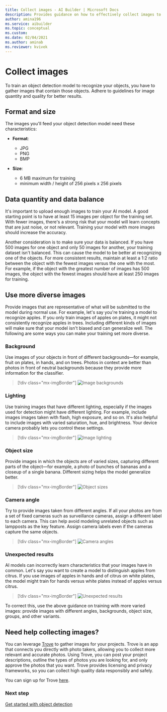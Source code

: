 ```yaml
---
title: Collect images - AI Builder | Microsoft Docs
description: Provides guidance on how to effectively collect images to build an object detection model in AI Builder.
author: amina196
ms.service: aibuilder
ms.topic: conceptual
ms.custom: 
ms.date: 02/04/2021
ms.author: aminab
ms.reviewer: kvivek
---
```


# Collect images

To train an object detection model to recognize your objects, you have to gather images that contain those objects. Adhere to guidelines for image quantity and quality for better results.

## Format and size

The images you'll feed your object detection model need these characteristics:

- **Format**:
    - JPG
    - PNG
    - BMP
  
- **Size**:
  - 6 MB maximum for training
  - minimum width / height of 256 pixels x 256 pixels


## Data quantity and data balance

It's important to upload enough images to train your AI model. A good starting point is to have at least 15 images per object for the training set. With fewer images, there's a strong risk that your model will learn concepts that are just noise, or not relevant. Training your model with more images should increase the accuracy.

Another consideration is to make sure your data is balanced. If you have 500 images for one object and only 50 images for another, your training dataset isn't balanced. This can cause the model to be better at recognizing one of the objects. For more consistent results, maintain at least a 1:2 ratio between the object with the fewest images versus the one with the most. For example, if the object with the greatest number of images has 500 images, the object with the fewest images should have at least 250 images for training.

## Use more diverse images

Provide images that are representative of what will be submitted to the model during normal use. For example, let's say you're training a model to recognize apples. If you only train images of apples on plates, it might not consistently recognize apples in trees. Including different kinds of images will make sure that your model isn't biased and can generalize well. The following are some ways you can make your training set more diverse.

### Background

Use images of your objects in front of different backgrounds&mdash;for example, fruit on plates, in hands, and on trees. Photos in context are better than photos in front of neutral backgrounds because they provide more information for the classifier.

> [!div class="mx-imgBorder"]
> ![Image backgrounds](media/image-background.png "Image backgrounds")

### Lighting

Use training images that have different lighting, especially if the images used for detection might have different lighting. For example, include images images taken with flash, high exposure, and so on. It's also helpful to include images with varied saturation, hue, and brightness. Your device camera probably lets you control these settings.

> [!div class="mx-imgBorder"]
> ![Image lighting](media/image-lighting.png "Image lighting")

### Object size

Provide images in which the objects are of varied sizes, capturing different parts of the object&mdash;for example, a photo of bunches of bananas and a closeup of a single banana. Different sizing helps the model generalize better.

> [!div class="mx-imgBorder"]
> ![Object sizes](media/image-object-size.png "Object sizes")

### Camera angle

Try to provide images taken from different angles. If all your photos are from a set of fixed cameras such as surveillance cameras, assign a different label to each camera. This can help avoid modeling unrelated objects such as lampposts as the key feature. Assign camera labels even if the cameras capture the same objects.

> [!div class="mx-imgBorder"]
> ![Camera angles](media/image-camera-angle.png "Camera angles")

### Unexpected results

AI models can incorrectly learn characteristics that your images have in common. Let's say you want to create a  model to distinguish apples from citrus. If you use images of apples in hands and of citrus on white plates, the model might train for hands versus white plates instead of apples versus citrus.

> [!div class="mx-imgBorder"]
> ![Unexpected results](media/image-unexpected-results.png "Unexpected results")

To correct this, use the above guidance on training with more varied images: provide images with different angles, backgrounds, object size, groups, and other variants.

## Need help collecting images?

You can leverage [Trove](https://www.microsoft.com/ai/trove?activetab=pivot1:primaryr3) to gather images for your projects. Trove is an app that connects you directly with photo takers, allowing you to collect more relevant and accurate photos. Using Trove, you can post your project descriptions, outline the types of photos you are looking for, and only approve the photos that you want. Trove provides licensing and privacy frameworks, so you can collect high quality data responsibly and safely. 

You can sign up for Trove [here](https://forms.office.com/Pages/ResponsePage.aspx?id=v4j5cvGGr0GRqy180BHbR26BnXQJjdxKoQHFv2BPxAVUQUZSQU9MNDkxUFdFMDNLSklVRU9BVEo1Qi4u).

### Next step

[Get started with object detection](get-started-with-object-detection.md)
